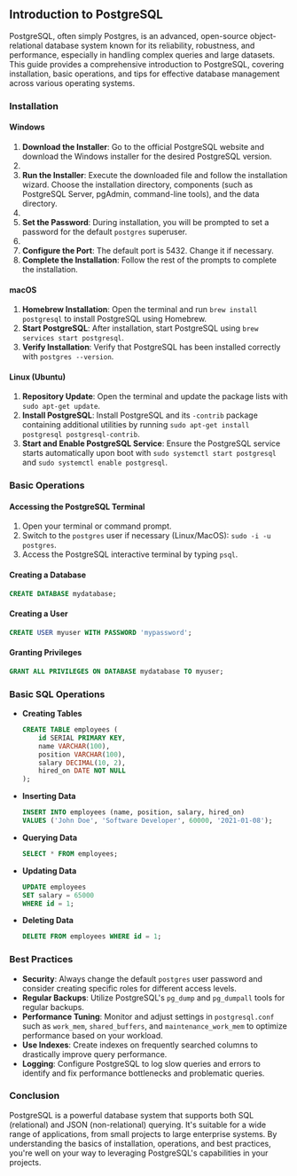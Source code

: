 ## Introduction to PostgreSQL

PostgreSQL, often simply Postgres, is an advanced, open-source object-relational database system known for its reliability, robustness, and performance, especially in handling complex queries and large datasets. This guide provides a comprehensive introduction to PostgreSQL, covering installation, basic operations, and tips for effective database management across various operating systems.

### Installation

#### Windows

1. **Download the Installer**: Go to the official PostgreSQL website and download the Windows installer for the desired PostgreSQL version.
2. 
3. **Run the Installer**: Execute the downloaded file and follow the installation wizard. Choose the installation directory, components (such as PostgreSQL Server, pgAdmin, command-line tools), and the data directory.
4. 
5. **Set the Password**: During installation, you will be prompted to set a password for the default `postgres` superuser.
6. 
7. **Configure the Port**: The default port is 5432. Change it if necessary.
8. **Complete the Installation**: Follow the rest of the prompts to complete the installation.

#### macOS

1. **Homebrew Installation**: Open the terminal and run `brew install postgresql` to install PostgreSQL using Homebrew.
2. **Start PostgreSQL**: After installation, start PostgreSQL using `brew services start postgresql`.
3. **Verify Installation**: Verify that PostgreSQL has been installed correctly with `postgres --version`.

#### Linux (Ubuntu)

1. **Repository Update**: Open the terminal and update the package lists with `sudo apt-get update`.
2. **Install PostgreSQL**: Install PostgreSQL and its `-contrib` package containing additional utilities by running `sudo apt-get install postgresql postgresql-contrib`.
3. **Start and Enable PostgreSQL Service**: Ensure the PostgreSQL service starts automatically upon boot with `sudo systemctl start postgresql` and `sudo systemctl enable postgresql`.

### Basic Operations

#### Accessing the PostgreSQL Terminal

1. Open your terminal or command prompt.
2. Switch to the `postgres` user if necessary (Linux/MacOS): `sudo -i -u postgres`.
3. Access the PostgreSQL interactive terminal by typing `psql`.

#### Creating a Database

```sql
CREATE DATABASE mydatabase;
```

#### Creating a User

```sql
CREATE USER myuser WITH PASSWORD 'mypassword';
```

#### Granting Privileges

```sql
GRANT ALL PRIVILEGES ON DATABASE mydatabase TO myuser;
```

### Basic SQL Operations

- **Creating Tables**

  ```sql
  CREATE TABLE employees (
      id SERIAL PRIMARY KEY,
      name VARCHAR(100),
      position VARCHAR(100),
      salary DECIMAL(10, 2),
      hired_on DATE NOT NULL
  );
  ```

- **Inserting Data**

  ```sql
  INSERT INTO employees (name, position, salary, hired_on)
  VALUES ('John Doe', 'Software Developer', 60000, '2021-01-08');
  ```

- **Querying Data**

  ```sql
  SELECT * FROM employees;
  ```

- **Updating Data**

  ```sql
  UPDATE employees
  SET salary = 65000
  WHERE id = 1;
  ```

- **Deleting Data**

  ```sql
  DELETE FROM employees WHERE id = 1;
  ```

### Best Practices

- **Security**: Always change the default `postgres` user password and consider creating specific roles for different access levels.
- **Regular Backups**: Utilize PostgreSQL's `pg_dump` and `pg_dumpall` tools for regular backups.
- **Performance Tuning**: Monitor and adjust settings in `postgresql.conf` such as `work_mem`, `shared_buffers`, and `maintenance_work_mem` to optimize performance based on your workload.
- **Use Indexes**: Create indexes on frequently searched columns to drastically improve query performance.
- **Logging**: Configure PostgreSQL to log slow queries and errors to identify and fix performance bottlenecks and problematic queries.

### Conclusion

PostgreSQL is a powerful database system that supports both SQL (relational) and JSON (non-relational) querying. It's suitable for a wide range of applications, from small projects to large enterprise systems. By understanding the basics of installation, operations, and best practices, you're well on your way to leveraging PostgreSQL's capabilities in your projects.